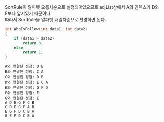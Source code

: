 SortRule이 알파벳 오름차순으로 설정되어있으므로 adjList상에서 A의 인덱스가 D와 F보다 앞서있기 때문이다.  
따라서 SortRule을 알파벳 내림차순으로 변경하면 된다.

```c
int WhoIsFollow(int data1, int data2)
{
	if (data1 > data2)
		return 0;
	else
		return 1;
}
```
```
A와 연결된 정점: D B
B와 연결된 정점: C A
C와 연결된 정점: D B
D와 연결된 정점: E C A
E와 연결된 정점: G F D
F와 연결된 정점: E
G와 연결된 정점: E
A D E G F C B
C D E G F A B
E G F D C B A
G E F D C B A
```
